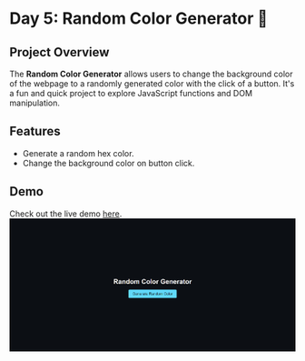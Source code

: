 # Day 5: Random Color Generator 🎨

## Project Overview

The **Random Color Generator** allows users to change the background color of the webpage to a randomly generated color with the click of a button. It's a fun and quick project to explore JavaScript functions and DOM manipulation.

## Features

- Generate a random hex color.
- Change the background color on button click.


## Demo

Check out the live demo [here](https://30dayjs-vaibhavkatariya.vercel.app/Day-5).
![Counter Demo](screenshot.png)
